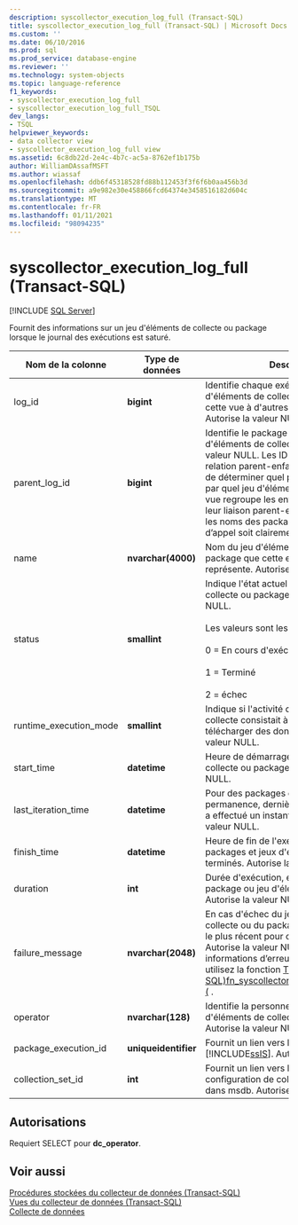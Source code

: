 ```yaml
---
description: syscollector_execution_log_full (Transact-SQL)
title: syscollector_execution_log_full (Transact-SQL) | Microsoft Docs
ms.custom: ''
ms.date: 06/10/2016
ms.prod: sql
ms.prod_service: database-engine
ms.reviewer: ''
ms.technology: system-objects
ms.topic: language-reference
f1_keywords:
- syscollector_execution_log_full
- syscollector_execution_log_full_TSQL
dev_langs:
- TSQL
helpviewer_keywords:
- data collector view
- syscollector_execution_log_full view
ms.assetid: 6c8db22d-2e4c-4b7c-ac5a-8762ef1b175b
author: WilliamDAssafMSFT
ms.author: wiassaf
ms.openlocfilehash: ddb6f45318528fd88b112453f3f6f6b0aa456b3d
ms.sourcegitcommit: a9e982e30e458866fcd64374e3458516182d604c
ms.translationtype: MT
ms.contentlocale: fr-FR
ms.lasthandoff: 01/11/2021
ms.locfileid: "98094235"
---
```

# <a name="syscollector_execution_log_full-transact-sql"></a>syscollector_execution_log_full (Transact-SQL)
[!INCLUDE [SQL Server](../../includes/applies-to-version/sqlserver.md)]

  Fournit des informations sur un jeu d'éléments de collecte ou package lorsque le journal des exécutions est saturé.  
  
|Nom de la colonne|Type de données|Description|  
|-----------------|---------------|-----------------|  
|log_id|**bigint**|Identifie chaque exécution de jeu d'éléments de collecte. Utilisé pour joindre cette vue à d'autres journaux détaillés. Autorise la valeur NULL.|  
|parent_log_id|**bigint**|Identifie le package parent ou jeu d'éléments de collecte. N'accepte pas la valeur NULL. Les ID sont chaînés dans la relation parent-enfant, ce qui vous permet de déterminer quel package a été démarré par quel jeu d'éléments de collecte. Cette vue regroupe les entrées de journal par leur liaison parent-enfant et met en retrait les noms des packages afin que la chaîne d’appel soit clairement visible.|  
|name|**nvarchar(4000)**|Nom du jeu d'éléments de collecte ou du package que cette entrée de journal représente. Autorise la valeur NULL.|  
|status|**smallint**|Indique l'état actuel du jeu d'éléments de collecte ou package. Autorise la valeur NULL.<br /><br /> Les valeurs sont les suivantes :<br /><br /> 0 = En cours d'exécution<br /><br /> 1 = Terminé<br /><br /> 2 = échec|  
|runtime_execution_mode|**smallint**|Indique si l'activité du jeu d'éléments de collecte consistait à collecter ou à télécharger des données. Autorise la valeur NULL.|  
|start_time|**datetime**|Heure de démarrage du jeu d'éléments de collecte ou package. Autorise la valeur NULL.|  
|last_iteration_time|**datetime**|Pour des packages exécutés en permanence, dernière fois où le package a effectué un instantané. Autorise la valeur NULL.|  
|finish_time|**datetime**|Heure de fin de l'exécution pour les packages et jeux d'éléments de collecte terminés. Autorise la valeur NULL.|  
|duration|**int**|Durée d'exécution, en secondes, du package ou jeu d'éléments de collecte. Autorise la valeur NULL.|  
|failure_message|**nvarchar(2048)**|En cas d'échec du jeu d'éléments de collecte ou du package, message d'erreur le plus récent pour ce composant. Autorise la valeur NULL. Pour obtenir des informations d’erreur plus détaillées, utilisez la fonction [Transact-SQL&#41;fn_syscollector_get_execution_details &#40;](../../relational-databases/system-functions/fn-syscollector-get-execution-details-transact-sql.md) .|  
|operator|**nvarchar(128)**|Identifie la personne qui a démarré le jeu d'éléments de collecte ou package. Autorise la valeur NULL.|  
|package_execution_id|**uniqueidentifier**|Fournit un lien vers la table de journal [!INCLUDE[ssIS](../../includes/ssis-md.md)]. Autorise la valeur NULL.|  
|collection_set_id|**int**|Fournit un lien vers la table de configuration de collecte de données dans msdb. Autorise la valeur NULL.|  
  
## <a name="permissions"></a>Autorisations  
 Requiert SELECT pour **dc_operator**.  
  
## <a name="see-also"></a>Voir aussi  
 [Procédures stockées du collecteur de données &#40;Transact-SQL&#41;](../../relational-databases/system-stored-procedures/data-collector-stored-procedures-transact-sql.md)   
 [Vues du collecteur de données &#40;Transact-SQL&#41;](../../relational-databases/system-catalog-views/data-collector-views-transact-sql.md)   
 [Collecte de données](../../relational-databases/data-collection/data-collection.md)  
  
  
